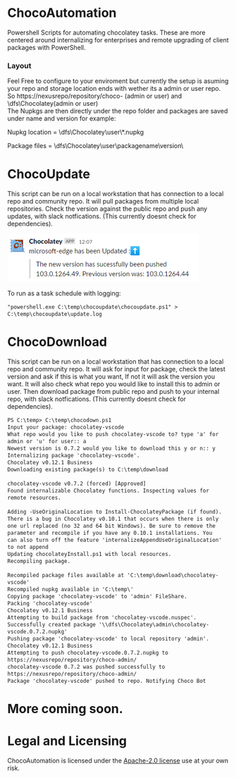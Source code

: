 # ChocoAutomation
Powershell Scripts for automating chocolatey tasks. These are more centered around internalizing for enterprises and remote upgrading of client packages with PowerShell.
### Layout
Feel Free to configure to your enviroment but currently the setup is asuming your repo and storage location ends with wether its a admin or user repo. So
https://nexusrepo/repository/choco- (admin or user) and \\dfs\Chocolatey\(admin or user)\
The Nupkgs are then directly under the repo folder and packages are saved under name and version for example: 

Nupkg location = \\dfs\Chocolatey\user\\*.nupkg

Package files = \\dfs\Chocolatey\user\packagename\version\

# ChocoUpdate
This script can be run on a local workstation that has connection to a local repo and community repo. It will pull packages from multiple local repositories. Check the version against the public repo and push any updates, with slack notfications. (This currently doesnt check for dependencies). 

![alt text](https://github.com/MoodyLondon/ChocoAutomation/blob/main/examples/Annotation%202022-07-14%20084254.png)

To run as a task schedule with logging:
 ```
 "powershell.exe C:\temp\chocoupdate\chocoupdate.ps1" > C:\temp\chocoupdate\update.log
 ```

# ChocoDownload
This script can be run on a local workstation that has connection to a local repo and community repo. It will ask for input for package, check the latest version and ask if this is what you want, If not it will ask the version you want. It will also check what repo you would like to install this to admin or user. Then download package from public repo and push to your internal repo, with slack notfications. (This currently doesnt check for dependencies). 
 ```
PS C:\temp> C:\temp\chocodown.ps1
Input your package: chocolatey-vscode
What repo would you like to push chocolatey-vscode to? type 'a' for admin or 'u' for user:: a
Newest version is 0.7.2 would you like to download this y or n:: y
Internalizing package 'chocolatey-vscode'.
Chocolatey v0.12.1 Business
Downloading existing package(s) to C:\temp\download

chocolatey-vscode v0.7.2 (forced) [Approved]
Found internalizable Chocolatey functions. Inspecting values for remote resources.

Adding -UseOriginalLocation to Install-ChocolateyPackage (if found).
 There is a bug in Chocolatey v0.10.1 that occurs when there is only
 one url replaced (no 32 and 64 bit Windows). Be sure to remove the
 parameter and recompile if you have any 0.10.1 installations. You
 can also turn off the feature 'internalizeAppendUseOriginalLocation' to not append
Updating chocolateyInstall.ps1 with local resources.
Recompiling package.

Recompiled package files available at 'C:\temp\download\chocolatey-vscode'
Recompiled nupkg available in 'C:\temp\'
Copying package 'chocolatey-vscode' to 'admin' FileShare.
Packing 'chocolatey-vscode'
Chocolatey v0.12.1 Business
Attempting to build package from 'chocolatey-vscode.nuspec'.
Successfully created package '\\dfs\Chocolatey\admin\chocolatey-vscode.0.7.2.nupkg'
Pushing package 'chocolatey-vscode' to local repository 'admin'.
Chocolatey v0.12.1 Business
Attempting to push chocolatey-vscode.0.7.2.nupkg to https://nexusrepo/repository/choco-admin/
chocolatey-vscode 0.7.2 was pushed successfully to https://nexusrepo/repository/choco-admin/
Package 'chocolatey-vscode' pushed to repo. Notifying Choco Bot
 ```


# More coming soon.

# Legal and Licensing
ChocoAutomation is licensed under the [Apache-2.0 license](https://github.com/MoodyLondon/ChocoAutomation/blob/main/LICENSE) use at your own risk.
